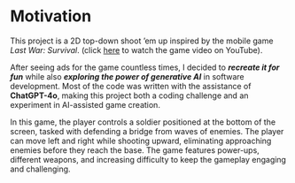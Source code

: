 # Motivation

This project is a 2D top-down shoot ’em up inspired by the mobile game *Last War: Survival*. (click [here](https://youtube.com/shorts/ce1X2ozlQ6A) to watch the game video on YouTube).

After seeing ads for the game countless times, I decided to ***recreate it for fun*** while also ***exploring the power of generative AI*** in software development. Most of the code was written with the assistance of **ChatGPT-4o**, making this project both a coding challenge and an experiment in AI-assisted game creation.

In this game, the player controls a soldier positioned at the bottom of the screen, tasked with defending a bridge from waves of enemies. The player can move left and right while shooting upward, eliminating approaching enemies before they reach the base. The game features power-ups, different weapons, and increasing difficulty to keep the gameplay engaging and challenging.